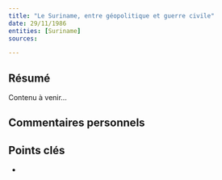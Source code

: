 ```yaml
---
title: "Le Suriname, entre géopolitique et guerre civile"
date: 29/11/1986
entities: [Suriname]
sources:

---
```


## Résumé
Contenu à venir…

## Commentaires personnels

## Points clés
- 
